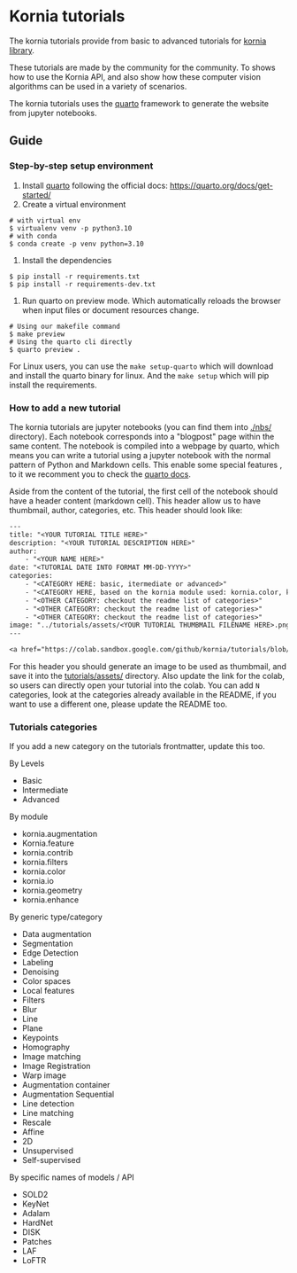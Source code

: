 # Kornia tutorials

The kornia tutorials provide from basic to advanced tutorials for [kornia library](https://github.com/kornia/kornia).

These tutorials are made by the community for the community. To shows how to use the Kornia API, and also show how these
 computer vision algorithms can be used in a variety of scenarios.

The kornia tutorials uses the [quarto](https://quarto.org/) framework to generate the website from jupyter notebooks.

## Guide


### Step-by-step setup environment
1. Install [quarto](https://quarto.org/) following the official docs: https://quarto.org/docs/get-started/
1. Create a virtual environment
```console
# with virtual env
$ virtualenv venv -p python3.10
# with conda
$ conda create -p venv python=3.10
```
1. Install the dependencies
```console
$ pip install -r requirements.txt
$ pip install -r requirements-dev.txt
```
1. Run quarto on preview mode. Which automatically reloads the browser when input files or document resources change.
```console
# Using our makefile command
$ make preview
# Using the quarto cli directly
$ quarto preview .
```

For Linux users, you can use the `make setup-quarto` which will download and install the quarto binary for linux.
And the `make setup` which will pip install the requirements.

### How to add a new tutorial

The kornia tutorials are jupyter notebooks (you can find them into [./nbs/](./nbs/) directory). Each notebook corresponds into a
"blogpost" page within the same content. The notebook is compiled into a webpage by quarto, which means you can write a
tutorial using a jupyter notebook with the normal pattern of Python and Markdown cells. This enable some special features
, to it we recomment you to check the [quarto docs](https://quarto.org/docs/).

Aside from the content of the tutorial, the first cell of the notebook should have a header content (markdown cell). This header
allow us to have thumbmail, author, categories, etc. This header should look like:

```txt
---
title: "<YOUR TUTORIAL TITLE HERE>"
description: "<YOUR TUTORIAL DESCRIPTION HERE>"
author:
    - "<YOUR NAME HERE>"
date: "<TUTORIAL DATE INTO FORMAT MM-DD-YYYY>"
categories:
    - "<CATEGORY HERE: basic, itermediate or advanced>"
    - "<CATEGORY HERE, based on the kornia module used: kornia.color, kornia.augmentation, etc>"
    - "<OTHER CATEGORY: checkout the readme list of categories>"
    - "<OTHER CATEGORY: checkout the readme list of categories>"
    - "<OTHER CATEGORY: checkout the readme list of categories>"
image: "../tutorials/assets/<YOUR TUTORIAL THUMBMAIL FILENAME HERE>.png"
---

<a href="https://colab.sandbox.google.com/github/kornia/tutorials/blob/master/nbs/<YOUR TUTORIAL FILENAME HERE>.ipynb"><img src="https://colab.research.google.com/assets/colab-badge.svg" alt="Open in google colab"></a>
```

For this header you should generate an image to be used as thumbmail, and save it into the [tutorials/assets/](./tutorials/assets/)
directory. Also update the link for the colab, so users can directly open your tutorial into the colab. You can add
`N` categories, look at the categories already available in the README, if you want to use a different one, please update the
README too.


### Tutorials categories
If you add a new category on the tutorials frontmatter, update this too.

By Levels
- Basic
- Intermediate
- Advanced

By module
- kornia.augmentation
- Kornia.feature
- kornia.contrib
- kornia.filters
- kornia.color
- kornia.io
- kornia.geometry
- kornia.enhance

By generic type/category
- Data augmentation
- Segmentation
- Edge Detection
- Labeling
- Denoising
- Color spaces
- Local features
- Filters
- Blur
- Line
- Plane
- Keypoints
- Homography
- Image matching
- Image Registration
- Warp image
- Augmentation container
- Augmentation Sequential
- Line detection
- Line matching
- Rescale
- Affine
- 2D
- Unsupervised
- Self-supervised

By specific names of models / API
- SOLD2
- KeyNet
- Adalam
- HardNet
- DISK
- Patches
- LAF
- LoFTR
